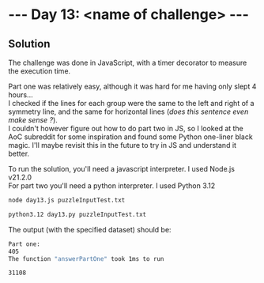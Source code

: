 # --- Day 13: \<name of challenge\> ---

## Solution

The challenge was done in JavaScript, with a timer decorator to measure the execution time.

Part one was relatively easy, although it was hard for me having only slept 4 hours...  
I checked if the lines for each group were the same to the left and right of a symmetry line, and the same for horizontal lines (*does this sentence even make sense ?*).  
I couldn't however figure out how to do part two in JS, so I looked at the AoC subreddit for some inspiration and found some Python one-liner black magic. I'll maybe revisit this in the future to try in JS and understand it better.

To run the solution, you'll need a javascript interpreter. I used Node.js v21.2.0  
For part two you'll need a python interpreter. I used Python 3.12

```zsh
node day13.js puzzleInputTest.txt
```

```zsh
python3.12 day13.py puzzleInputTest.txt
```

The output (with the specified dataset) should be:

```zsh
Part one:
405
The function "answerPartOne" took 1ms to run
```

```zsh
31108
```
